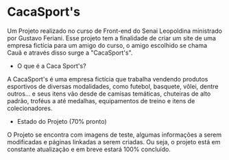 # CacaSport's
Um Projeto realizado no curso de Front-end do Senai Leopoldina ministrado por Gustavo Feriani. Esse projeto tem a finalidade de criar um site de uma empresa fictícia para um amigo do curso, o amigo escolhido se chama Cauã e através disso surge a "CacaSport's".

* O que é a Caca Sport's?
  
A CacaSport's é uma empresa fictícia que trabalha vendendo produtos esportivos de diversas modalidades, como futebol, basquete, vôlei, dentre outros... e seus itens vão desde de camisas temáticas, chuteiras de alto padrão, troféus a até medalhas, equipamentos de treino e itens de colecionadores.

* Estado do Projeto (70% pronto)
  
O Projeto se encontra com imagens de teste, algumas informações a serem modificadas e páginas linkadas a serem criadas. Ou seja, o projeto está em constante atualização e em breve estará 100% concluído.
